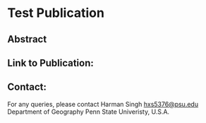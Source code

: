# Test Publication

## Abstract
 
## Link to Publication:

## Contact:

For any queries, please contact
Harman Singh 
hxs5376@psu.edu
Department of Geography 
Penn State Univeristy, U.S.A.
